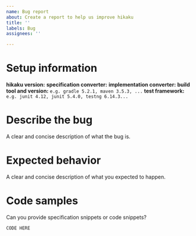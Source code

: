 ```yaml
---
name: Bug report
about: Create a report to help us improve hikaku
title: ''
labels: Bug
assignees: ''

---
```


# Setup information
**hikaku version:**
**specification converter:** 
**implementation converter:** 
**build tool and version:** `e.g. gradle 5.2.1, maven 3.5.3, ...`
**test framework:** `e.g. junit 4.12, junit 5.4.0, testng 6.14.3...`

# Describe the bug
A clear and concise description of what the bug is.

# Expected behavior
A clear and concise description of what you expected to happen.

# Code samples
Can you provide specification snippets or code snippets?
```
CODE HERE
```
